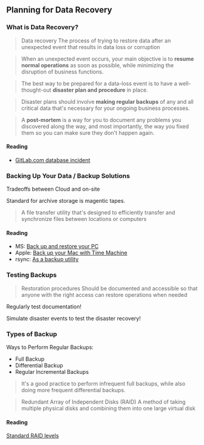 ## Planning for Data Recovery

### What is Data Recovery?

<blockquote>
Data recovery
The process of trying to restore data after an unexpected event that results in data loss or corruption
</blockquote>

<blockquote>
When an unexpected event occurs, your main objective is to <strong>resume normal operations</strong> as soon as possible, while minimizing the disruption of business functions.
</blockquote>

<blockquote>
The best way to be prepared for a data-loss event is to have a well-thought-out <strong>disaster plan and procedure</strong> in place.
</blockquote>

<blockquote>
Disaster plans should involve <strong>making regular backups</strong> of any and all critical data that's necessary for your ongoing business processes.
</blockquote>

<blockquote>
A <strong>post-mortem</strong> is a way for you to document any problems you discovered along the way, and most importantly, the way you fixed them so you can make sure they don't happen again.
</blockquote>

#### Reading

- [GitLab.com database incident](https://about.gitlab.com/blog/2017/02/01/gitlab-dot-com-database-incident/)

### Backing Up Your Data / Backup Solutions

Tradeoffs between Cloud and on-site

Standard for archive storage is magentic tapes.

<blockquote>
A file transfer utility that's designed to efficiently transfer and synchronize files between locations or computers
</blockquote>

#### Reading

- MS: [Back up and restore your PC](https://support.microsoft.com/en-us/windows/back-up-and-restore-your-pc-ac359b36-7015-4694-de9a-c5eac1ce9d9c)
- Apple: [Back up your Mac with Time Machine](https://support.apple.com/en-us/HT201250)
- rsync: [As a backup utility](https://wiki.archlinux.org/title/rsync#As_a_backup_utility)

### Testing Backups

<blockquote>
Restoration procedures
Should be documented and accessible so that anyone with the right access can restore operations when needed
</blockquote>

Regularly test documentation!

Simulate disaster events to test the disaster recovery!

### Types of Backup

Ways to Perform Regular Backups:

- Full Backup
- Differential Backup
- Regular Incremental Backups

<blockquote>
It's a good practice to perform infrequent full backups, while also doing more frequent differential backups.
</blockquote>

<blockquote>
Redundant Array of Independent Disks (RAID)
A method of taking multiple physical disks and combining them into one large virtual disk
</blockquote>

#### Reading

[Standard RAID levels](https://en.wikipedia.org/wiki/Standard_RAID_levels)



